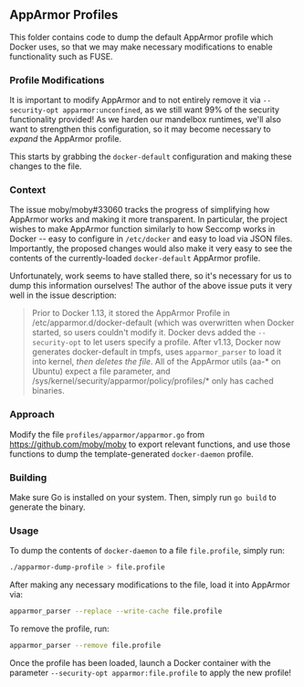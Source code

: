 ## AppArmor Profiles

This folder contains code to dump the default AppArmor profile which Docker uses, so that we may make necessary modifications to enable functionality such as FUSE.

### Profile Modifications

It is important to modify AppArmor and to not entirely remove it via `--security-opt apparmor:unconfined`, as we still want 99% of the security functionality provided! As we harden our mandelbox runtimes, we'll also want to strengthen this configuration, so it may become necessary to _expand_ the AppArmor profile.

This starts by grabbing the `docker-default` configuration and making these changes to the file.

### Context

The issue moby/moby#33060 tracks the progress of simplifying how AppArmor works and making it more transparent. In particular, the project wishes to make AppArmor function similarly to how Seccomp works in Docker -- easy to configure in `/etc/docker` and easy to load via JSON files. Importantly, the proposed changes would also make it very easy to see the contents of the currently-loaded `docker-default` AppArmor profile.

Unfortunately, work seems to have stalled there, so it's necessary for us to dump this information ourselves! The author of the above issue puts it very well in the issue description:
> Prior to Docker 1.13, it stored the AppArmor Profile in /etc/apparmor.d/docker-default (which was overwritten when Docker started, so users couldn't modify it. Docker devs added the `--security-opt` to let users specify a profile. After v1.13, Docker now generates docker-default in tmpfs, uses `apparmor_parser` to load it into kernel, _then deletes the file_. All of the AppArmor utils (aa-* on Ubuntu) expect a file parameter, and /sys/kernel/security/apparmor/policy/profiles/* only has cached binaries. 

### Approach

Modify the file `profiles/apparmor/apparmor.go` from https://github.com/moby/moby to export relevant functions, and use those functions to dump the template-generated `docker-daemon` profile.

### Building

Make sure Go is installed on your system. Then, simply run `go build` to generate the binary.

### Usage

To dump the contents of `docker-daemon` to a file `file.profile`, simply run:
```bash
./apparmor-dump-profile > file.profile
```

After making any necessary modifications to the file, load it into AppArmor via:
```bash
apparmor_parser --replace --write-cache file.profile
```
To remove the profile, run:
```bash
apparmor_parser --remove file.profile
```

Once the profile has been loaded, launch a Docker container with the parameter `--security-opt apparmor:file.profile` to apply the new profile!
